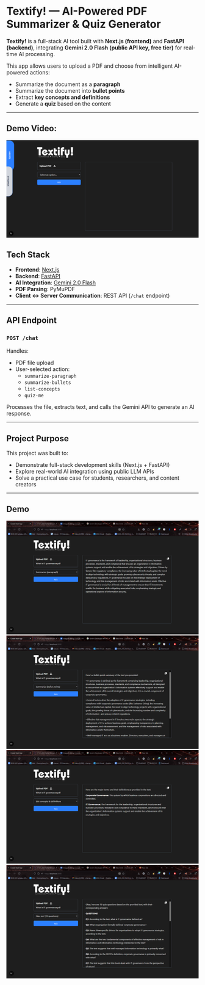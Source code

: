 # Textify! — AI-Powered PDF Summarizer & Quiz Generator

**Textify!** is a full-stack AI tool built with **Next.js (frontend)** and **FastAPI (backend)**, integrating **Gemini 2.0 Flash (public API key, free tier)** for real-time AI processing.

This app allows users to upload a PDF and choose from intelligent AI-powered actions:

- Summarize the document as a **paragraph**
- Summarize the document into **bullet points**
- Extract **key concepts and definitions**
- Generate a **quiz** based on the content

---

## Demo Video:

[![Demo](./demo-preview.png)](https://www.loom.com/share/8fd1cf3eb93f4627a2c95984a55c0d8d?sid=800b2159-dd4c-4c7f-9b09-af700ac7feb8)

## Tech Stack

- **Frontend**: [Next.js](https://nextjs.org/)
- **Backend**: [FastAPI](https://fastapi.tiangolo.com/)
- **AI Integration**: [Gemini 2.0 Flash](https://ai.google.dev/)
- **PDF Parsing**: PyMuPDF
- **Client ↔ Server Communication**: REST API (`/chat` endpoint)

---

## API Endpoint

### `POST /chat`

Handles:

- PDF file upload
- User-selected action:
  - `summarize-paragraph`
  - `summarize-bullets`
  - `list-concepts`
  - `quiz-me`

Processes the file, extracts text, and calls the Gemini API to generate an AI response.

---

## Project Purpose

This project was built to:

- Demonstrate full-stack development skills (Next.js + FastAPI)
- Explore real-world AI integration using public LLM APIs
- Solve a practical use case for students, researchers, and content creators

---

## Demo

![Summarize (paragraph)](./screenshots/summarize-paragraph.png)
![Summarize (bullet points)](./screenshots/summarize-bullets.png)
![List terms & definitions](./screenshots/concepts.png)
![Quiz me! (10 questions)](./screenshots/quiz.png)

